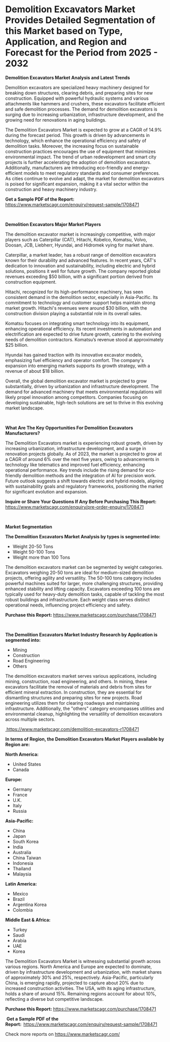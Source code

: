 <p><h1>Demolition Excavators Market Provides Detailed Segmentation of this Market based on Type, Application, and Region and Forecast for the Period from 2025 - 2032</h1></p><p><strong>Demolition Excavators Market Analysis and Latest Trends</strong></p>
<p><p>Demolition excavators are specialized heavy machinery designed for breaking down structures, clearing debris, and preparing sites for new construction. Equipped with powerful hydraulic systems and various attachments like hammers and crushers, these excavators facilitate efficient and safe demolition processes. The demand for demolition excavators is surging due to increasing urbanization, infrastructure development, and the growing need for renovations in aging buildings.</p><p>The Demolition Excavators Market is expected to grow at a CAGR of 14.9% during the forecast period. This growth is driven by advancements in technology, which enhance the operational efficiency and safety of demolition tasks. Moreover, the increasing focus on sustainable construction practices encourages the use of equipment that minimizes environmental impact. The trend of urban redevelopment and smart city projects is further accelerating the adoption of demolition excavators. Additionally, manufacturers are introducing eco-friendly and energy-efficient models to meet regulatory standards and consumer preferences. As cities continue to evolve and adapt, the market for demolition excavators is poised for significant expansion, making it a vital sector within the construction and heavy machinery industry.</p></p>
<p><strong>Get a Sample PDF of the Report:&nbsp;</strong> <a href="https://www.marketscagr.com/enquiry/request-sample/1708471?utm_campaign=2460&utm_medium=2&utm_source=Github&utm_content=ia&utm_term=20022025&utm_id=demolition-excavators">https://www.marketscagr.com/enquiry/request-sample/1708471</a></p>
<p>&nbsp;</p>
<p><strong>Demolition Excavators Major Market Players</strong></p>
<p><p>The demolition excavator market is increasingly competitive, with major players such as Caterpillar (CAT), Hitachi, Kobelco, Komatsu, Volvo, Doosan, JCB, Liebherr, Hyundai, and Hidromek vying for market share. </p><p>Caterpillar, a market leader, has a robust range of demolition excavators known for their durability and advanced features. In recent years, CAT's dedication to innovation and sustainability, including electric and hybrid solutions, positions it well for future growth. The company reported global revenues exceeding $50 billion, with a significant portion derived from construction equipment.</p><p>Hitachi, recognized for its high-performance machinery, has seen consistent demand in the demolition sector, especially in Asia-Pacific. Its commitment to technology and customer support helps maintain strong market growth. Hitachi's revenues were around $30 billion, with the construction division playing a substantial role in its overall sales.</p><p>Komatsu focuses on integrating smart technology into its equipment, enhancing operational efficiency. Its recent investments in automation and electrification are expected to drive future growth, catering to the evolving needs of demolition contractors. Komatsu’s revenue stood at approximately $25 billion.</p><p>Hyundai has gained traction with its innovative excavator models, emphasizing fuel efficiency and operator comfort. The company's expansion into emerging markets supports its growth strategy, with a revenue of about $18 billion.</p><p>Overall, the global demolition excavator market is projected to grow substantially, driven by urbanization and infrastructure development. The demand for advanced machinery that meets environmental regulations will likely propel innovation among competitors. Companies focusing on developing sustainable, high-tech solutions are set to thrive in this evolving market landscape.</p></p>
<p>&nbsp;</p>
<p><strong>What Are The Key Opportunities For Demolition Excavators Manufacturers?</strong></p>
<p><p>The Demolition Excavators market is experiencing robust growth, driven by increasing urbanization, infrastructure development, and a surge in renovation projects globally. As of 2023, the market is projected to grow at a CAGR of around 6% over the next five years, owing to advancements in technology like telematics and improved fuel efficiency, enhancing operational performance. Key trends include the rising demand for eco-friendly demolition methods and the integration of AI for precision work. Future outlook suggests a shift towards electric and hybrid models, aligning with sustainability goals and regulatory frameworks, positioning the market for significant evolution and expansion.</p></p>
<p><strong>Inquire or Share Your Questions If Any Before Purchasing This Report:</strong> <a href="https://www.marketscagr.com/enquiry/pre-order-enquiry/1708471?utm_campaign=2460&utm_medium=2&utm_source=Github&utm_content=ia&utm_term=20022025&utm_id=demolition-excavators">https://www.marketscagr.com/enquiry/pre-order-enquiry/1708471</a></p>
<p>&nbsp;</p>
<p><strong>Market Segmentation</strong></p>
<p><strong>The Demolition Excavators Market Analysis by types is segmented into:</strong></p>
<p><ul><li>Weight 20-50 Tons</li><li>Weight 50-100 Tons</li><li>Weight more than 100 Tons</li></ul></p>
<p><p>The demolition excavators market can be segmented by weight categories. Excavators weighing 20-50 tons are ideal for medium-sized demolition projects, offering agility and versatility. The 50-100 tons category includes powerful machines suited for larger, more challenging structures, providing enhanced stability and lifting capacity. Excavators exceeding 100 tons are typically used for heavy-duty demolition tasks, capable of tackling the most robust buildings and infrastructure. Each weight class serves distinct operational needs, influencing project efficiency and safety.</p></p>
<p><strong>Purchase this Report:&nbsp;</strong><a href="https://www.marketscagr.com/purchase/1708471?utm_campaign=2460&utm_medium=2&utm_source=Github&utm_content=ia&utm_term=20022025&utm_id=demolition-excavators">https://www.marketscagr.com/purchase/1708471</a></p>
<p>&nbsp;</p>
<p><strong>The Demolition Excavators Market Industry Research by Application is segmented into:</strong></p>
<p><ul><li>Mining</li><li>Construction</li><li>Road Engineering</li><li>Others</li></ul></p>
<p><p>The demolition excavators market serves various applications, including mining, construction, road engineering, and others. In mining, these excavators facilitate the removal of materials and debris from sites for efficient mineral extraction. In construction, they are essential for dismantling structures and preparing sites for new projects. Road engineering utilizes them for clearing roadways and maintaining infrastructure. Additionally, the "others" category encompasses utilities and environmental cleanup, highlighting the versatility of demolition excavators across multiple sectors.</p></p>
<p><a href="https://www.marketscagr.com/demolition-excavators-r1708471?utm_campaign=2460&utm_medium=2&utm_source=Github&utm_content=ia&utm_term=20022025&utm_id=demolition-excavators">&nbsp;https://www.marketscagr.com/demolition-excavators-r1708471</a></p>
<p><strong>In terms of Region, the Demolition Excavators Market Players available by Region are:</strong></p>
<p>
    <p> <strong> North America: </strong>
        <ul>
            <li>United States</li>
            <li>Canada</li>
        </ul>
        </p> 
    <p> <strong> Europe: </strong>
        <ul>
            <li>Germany</li>
            <li>France</li>
            <li>U.K.</li>
            <li>Italy</li>
            <li>Russia</li>
        </ul>
        </p> 
    <p> <strong> Asia-Pacific: </strong>
        <ul>
            <li>China</li>
            <li>Japan</li>
            <li>South Korea</li>
            <li>India</li>
            <li>Australia</li>
            <li>China Taiwan</li>
            <li>Indonesia</li>
            <li>Thailand</li>
            <li>Malaysia</li>
        </ul>
        </p> 
    <p> <strong> Latin America: </strong>
        <ul>
            <li>Mexico</li>
            <li>Brazil</li>
            <li>Argentina Korea</li>
            <li>Colombia</li>
        </ul>
        </p> 
    <p> <strong> Middle East & Africa: </strong>
        <ul>
            <li>Turkey</li>
            <li>Saudi</li>
            <li>Arabia</li>
            <li>UAE</li>
            <li>Korea</li>
        </ul>
    </p>
    </p>
<p><p>The Demolition Excavators Market is witnessing substantial growth across various regions. North America and Europe are expected to dominate, driven by infrastructure development and urbanization, with market shares of approximately 30% and 25%, respectively. Asia-Pacific, particularly China, is emerging rapidly, projected to capture about 20% due to increased construction activities. The USA, with its aging infrastructure, holds a share of around 15%. Remaining regions account for about 10%, reflecting a diverse but competitive landscape.</p></p>
<p><strong>Purchase this Report: </strong><a href="https://www.marketscagr.com/purchase/1708471?utm_campaign=2460&utm_medium=2&utm_source=Github&utm_content=ia&utm_term=20022025&utm_id=demolition-excavators">https://www.marketscagr.com/purchase/1708471</a></p>
<p>&nbsp;<strong>Get a Sample PDF of the Report:&nbsp;&nbsp;</strong><a href="https://www.marketscagr.com/enquiry/request-sample/1708471?utm_campaign=2460&utm_medium=2&utm_source=Github&utm_content=ia&utm_term=20022025&utm_id=demolition-excavators">https://www.marketscagr.com/enquiry/request-sample/1708471</a></p>
<p><strong></strong></p>
<p>Check more reports on <a href="https://www.marketscagr.com/?utm_campaign=2460&utm_medium=2&utm_source=Github&utm_content=ia&utm_term=20022025&utm_id=demolition-excavators">https://www.marketscagr.com/</a></p>